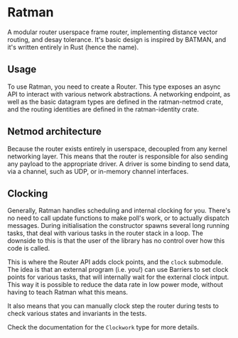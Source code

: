 # Ratman

A modular router userspace frame router, implementing distance vector
routing, and desay tolerance.  It's basic design is inspired by
BATMAN, and it's written entirely in Rust (hence the name).

## Usage

To use Ratman, you need to create a Router.  This type exposes an
async API to interact with various network abstractions.  A networking
endpoint, as well as the basic datagram types are defined in the
ratman-netmod crate, and the routing identities are defined in the
ratman-identity crate.


## Netmod architecture

Because the router exists entirely in userspace, decoupled from any
kernel networking layer.  This means that the router is responsible
for also sending any payload to the appropriate driver.  A driver is
some binding to send data, via a channel, such as UDP, or in-memory
channel interfaces.


## Clocking

Generally, Ratman handles scheduling and internal clocking for you.
There's no need to call update functions to make poll's work, or to
actually dispatch messages.  During initialisation the constructor
spawns several long running tasks, that deal with various tasks in the
router stack in a loop.  The downside to this is that the user of the
library has no control over how this code is called.

This is where the Router API adds clock points, and the `clock`
submodule.  The idea is that an external program (i.e. you!)  can use
Barriers to set clock points for various tasks, that will internally
wait for the external clock intput.  This way it is possible to reduce
the data rate in low power mode, without having to teach Ratman what
this means.

It also means that you can manually clock step the router during tests
to check various states and invariants in the tests.

Check the documentation for the `Clockwork` type for more details.
